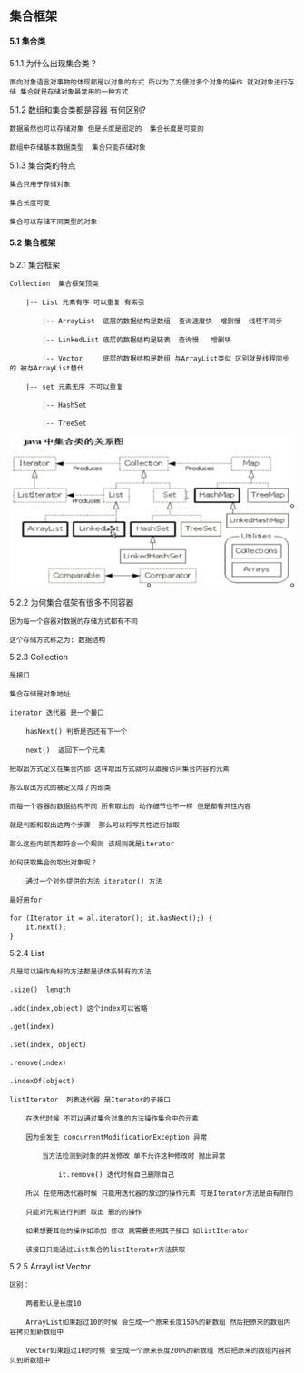 ## 集合框架

#### 5.1 集合类

5.1.1 为什么出现集合类？
	
	面向对象语言对事物的体现都是以对象的方式 所以为了方便对多个对象的操作 就对对象进行存储 集合就是存储对象最常用的一种方式
	
5.1.2 数组和集合类都是容器 有何区别?
	
	数据虽然也可以存储对象 但是长度是固定的  集合长度是可变的
	
	数组中存储基本数据类型  集合只能存储对象
	
5.1.3 集合类的特点

	集合只用于存储对象 
	
	集合长度可变
	
	集合可以存储不同类型的对象
	

#### 5.2 集合框架
	
5.2.1 集合框架

	Collection  集合框架顶类

		|-- List 元素有序 可以重复 有索引
			
			|-- ArrayList  底层的数据结构是数组  查询速度快  增删慢  线程不同步
			
			|-- LinkedList 底层的数据结构是链表  查询慢   增删块
			
			|-- Vector     底层的数据结构是数组 与ArrayList类似 区别就是线程同步的 被与ArrayList替代

		|-- set 元素无序 不可以重复 
		
			|-- HashSet
			
			|-- TreeSet
	
![集合框架](/集合框架.jpg "集合框架")
			
5.2.2 为何集合框架有很多不同容器
		
	因为每一个容器对数据的存储方式都有不同
	
	这个存储方式称之为: 数据结构
	
	
5.2.3 Collection

	是接口
	
	集合存储是对象地址
	
	iterator 迭代器 是一个接口
	
		hasNext() 判断是否还有下一个
		
		next()  返回下一个元素
		
	把取出方式定义在集合内部 这样取出方式就可以直接访问集合内容的元素
	
	那么取出方式的被定义成了内部类
	
	而每一个容器的数据结构不同 所有取出的 动作细节也不一样 但是都有共性内容 
	
	就是判断和取出这两个步骤  那么可以将写共性进行抽取
	
	那么这些内部类都符合一个规则 该规则就是iterator
	
	如何获取集合的取出对象呢？
		
		通过一个对外提供的方法 iterator() 方法
		
	最好用for 
	
	for (Iterator it = al.iterator(); it.hasNext();) {
		it.next();
	}
	
5.2.4 List
	
	凡是可以操作角标的方法都是该体系特有的方法
	
	.size()  length
	
	.add(index,object) 这个index可以省略 
	
	.get(index)
	
	.set(index, object)
	
	.remove(index)
	
	.indexOf(object)
	
	listIterator  列表迭代器 是Iterator的子接口
	
		在迭代时候 不可以通过集合对象的方法操作集合中的元素
		
		因为会发生 concurrentModificationException 异常
	
			当方法检测到对象的并发修改 单不允许这种修改时 抛出异常
			
				it.remove() 迭代时候自己删除自己
				
		所以 在使用迭代器时候 只能用迭代器的放过的操作元素 可是Iterator方法是由有限的
		
		只能对元素进行判断 取出 删的的操作
		
		如果想要其他的操作如添加 修改 就需要使用其子接口 如listIterator
		
		该接口只能通过List集合的listIterator方法获取
	
	

5.2.5 ArrayList Vector

	区别：
		
		两者默认是长度10
		
		ArrayList如果超过10的时候 会生成一个原来长度150%的新数组 然后把原来的数组内容拷贝到新数组中
		
		Vector如果超过10的时候 会生成一个原来长度200%的新数组 然后把原来的数组内容拷贝到新数组中
		
